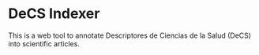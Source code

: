 # DeCS Indexer

This is a web tool to annotate Descriptores de Ciencias de la Salud (DeCS) into scientific articles.
